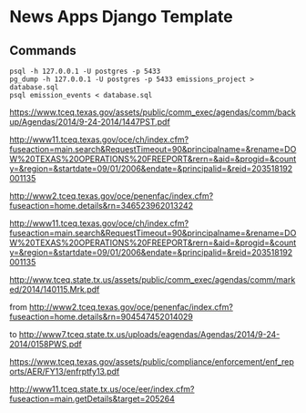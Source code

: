 # News Apps Django Template

## Commands

    psql -h 127.0.0.1 -U postgres -p 5433
    pg_dump -h 127.0.0.1 -U postgres -p 5433 emissions_project > database.sql
    psql emission_events < database.sql



https://www.tceq.texas.gov/assets/public/comm_exec/agendas/comm/backup/Agendas/2014/9-24-2014/1447PST.pdf

http://www11.tceq.texas.gov/oce/ch/index.cfm?fuseaction=main.search&RequestTimeout=90&principalname=&rename=DOW%20TEXAS%20OPERATIONS%20FREEPORT&rern=&aid=&progid=&county=&region=&startdate=09/01/2006&endate=&principalid=&reid=203518192001135

http://www2.tceq.texas.gov/oce/penenfac/index.cfm?fuseaction=home.details&rn=346523962013242

http://www11.tceq.texas.gov/oce/ch/index.cfm?fuseaction=main.search&RequestTimeout=90&principalname=&rename=DOW%20TEXAS%20OPERATIONS%20FREEPORT&rern=&aid=&progid=&county=&region=&startdate=09/01/2006&endate=&principalid=&reid=203518192001135

http://www.tceq.state.tx.us/assets/public/comm_exec/agendas/comm/marked/2014/140115.Mrk.pdf

from 
http://www2.tceq.texas.gov/oce/penenfac/index.cfm?fuseaction=home.details&rn=904547452014029

to 
http://www7.tceq.state.tx.us/uploads/eagendas/Agendas/2014/9-24-2014/0158PWS.pdf

https://www.tceq.texas.gov/assets/public/compliance/enforcement/enf_reports/AER/FY13/enfrptfy13.pdf

http://www11.tceq.state.tx.us/oce/eer/index.cfm?fuseaction=main.getDetails&target=205264
